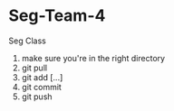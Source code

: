 # Seg-Team-4
Seg Class

1) make sure you're in the right directory
2) git pull
3) git add [...]
4) git commit 
5) git push